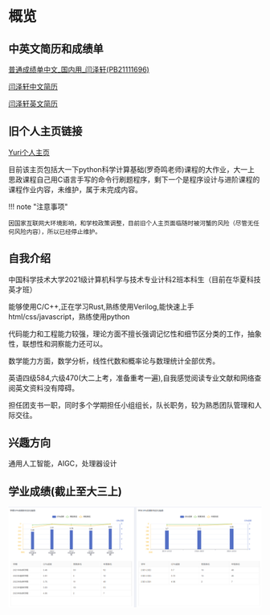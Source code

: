 # 概览
## 中英文简历和成绩单
[普通成绩单中文_国内用_闫泽轩(PB21111696)](../docs/src/score_sheet.pdf)

[闫泽轩中文简历](../src/cv_zh.pdf)

[闫泽轩英文简历](../src/cv_en.pdf)

## 旧个人主页链接

[Yuri个人主页](http://home.ustc.edu.cn/~yzx_ustc)

目前该主页包括大一下python科学计算基础(罗奇鸣老师)课程的大作业，大一上思政课程自己用C语言手写的命令行刷题程序，剩下一个是程序设计与进阶课程的课程作业内容，未维护，属于未完成内容。

!!! note "注意事项"

    因国家互联网大环境影响，和学校政策调整，目前旧个人主页面临随时被河蟹的风险（尽管无任何风险内容），所以已经停止维护。    


## 自我介绍
中国科学技术大学2021级计算机科学与技术专业计科2班本科生（目前在华夏科技英才班）

能够使用C/C++,正在学习Rust,熟练使用Verilog,能快速上手html/css/javascript，熟练使用python

代码能力和工程能力较强，理论方面不擅长强调记忆性和细节区分类的工作，抽象性，联想性和洞察能力还可以。

数学能力方面，数学分析，线性代数和概率论与数理统计全部优秀。

英语四级584,六级470(大二上考，准备重考一遍),自我感觉阅读专业文献和网络查阅英文资料没有障碍。

担任团支书一职，同时多个学期担任小组组长，队长职务，较为熟悉团队管理和人际交往。



## 兴趣方向
通用人工智能，AIGC，处理器设计

## 学业成绩(截止至大三上)

![alt text](../src/gpa_rank3.png)
